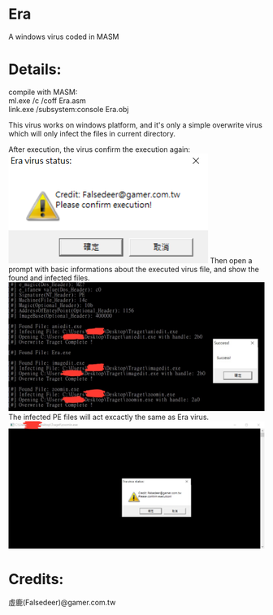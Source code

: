 # Era
A windows virus coded in MASM

# Details:  
  
compile with MASM:  
ml.exe /c /coff Era.asm  
link.exe /subsystem:console Era.obj  

This virus works on windows platform,
and it's only a simple overwrite virus which will only infect the files in current directory.  

After execution, the virus confirm the execution again:  
<img src="https://raw.githubusercontent.com/Falsedeer/Era/main/0C38761C-0A66-444A-84A3-B0CEF3976E51.png">
Then open a prompt with basic informations about the executed virus file, 
and show the found and infected files.  
<img src="https://raw.githubusercontent.com/Falsedeer/Era/main/0DE6B0FF-835B-4B04-BC79-A79E11BFF02F.jpeg">
The infected PE files will act excactly the same as Era virus.  
<img src="https://raw.githubusercontent.com/Falsedeer/Era/main/786666D4-7F83-4A6C-8F21-43C3D6944ADF.jpeg">
# Credits:  
  
虛鹿(Falsedeer)@gamer.com.tw  

